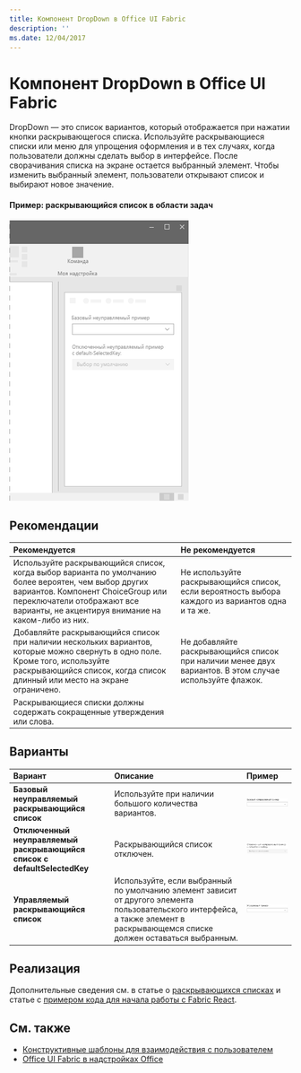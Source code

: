 ```yaml
---
title: Компонент DropDown в Office UI Fabric
description: ''
ms.date: 12/04/2017
---
```


# <a name="dropdown-component-in-office-ui-fabric"></a>Компонент DropDown в Office UI Fabric

DropDown — это список вариантов, который отображается при нажатии кнопки раскрывающегося списка. Используйте раскрывающиеся списки или меню для упрощения оформления и в тех случаях, когда пользователи должны сделать выбор в интерфейсе. После сворачивания списка на экране остается выбранный элемент. Чтобы изменить выбранный элемент, пользователи открывают список и выбирают новое значение.
  
#### <a name="example-drop-down-in-a-task-pane"></a>Пример: раскрывающийся список в области задач

![Изображение, на котором показан раскрывающийся список](../images/overview-with-app-dropdown.png)

## <a name="best-practices"></a>Рекомендации

|**Рекомендуется**|**Не рекомендуется**|
|:------------|:--------------|
|Используйте раскрывающийся список, когда выбор варианта по умолчанию более вероятен, чем выбор других вариантов. Компонент ChoiceGroup или переключатели отображают все варианты, не акцентируя внимание на каком-либо из них.|Не используйте раскрывающийся список, если вероятность выбора каждого из вариантов одна и та же.|
|Добавляйте раскрывающийся список при наличии нескольких вариантов, которые можно свернуть в одно поле. Кроме того, используйте раскрывающийся список, когда список длинный или место на экране ограничено.|Не добавляйте раскрывающийся список при наличии менее двух вариантов. В этом случае используйте флажок.|
|Раскрывающиеся списки должны содержать сокращенные утверждения или слова.| |

## <a name="variants"></a>Варианты

|**Вариант**|**Описание**|**Пример**|
|:------------|:--------------|:----------|
|**Базовый неуправляемый раскрывающийся список**|Используйте при наличии большого количества вариантов.|![Изображение, на котором показан базовый неуправляемый раскрывающийся список](../images/dropdown-uncontrolled.png)<br/>|
|**Отключенный неуправляемый раскрывающийся список с defaultSelectedKey**|Раскрывающийся список отключен.|![Изображение, на котором показан отключенный неуправляемый раскрывающийся список с defaultSelectedKey](../images/dropdown-disabled.png)<br/>|
|**Управляемый раскрывающийся список**|Используйте, если выбранный по умолчанию элемент зависит от другого элемента пользовательского интерфейса, а также элемент в раскрывающемся списке должен оставаться выбранным.|![Изображение, на котором показан управляемый раскрывающийся список](../images/dropdown-controlled.png)<br/>|

## <a name="implementation"></a>Реализация

Дополнительные сведения см. в статье о [раскрывающихся списках](https://dev.office.com/fabric#/components/dropdown) и статье с [примером кода для начала работы с Fabric React](https://github.com/OfficeDev/Word-Add-in-GettingStartedFabricReact).

## <a name="see-also"></a>См. также

- [Конструктивные шаблоны для взаимодействия с пользователем](https://github.com/OfficeDev/Office-Add-in-UX-Design-Patterns-Code)
- [Office UI Fabric в надстройках Office](office-ui-fabric.md)
